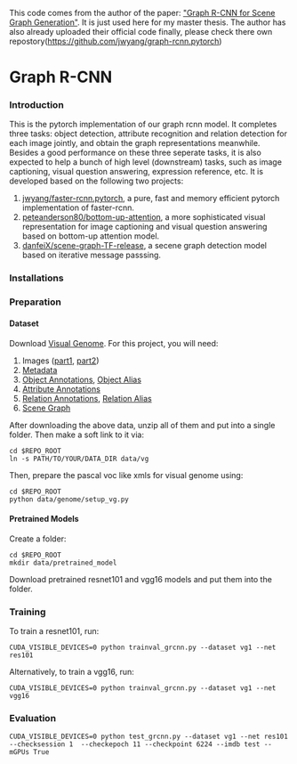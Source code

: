This code comes from the author of the paper: ["Graph R-CNN for Scene Graph Generation"](https://arxiv.org/pdf/1808.00191.pdf). It is just used here for my master thesis. The author has also already uploaded their official code finally, please check there own repostory(https://github.com/jwyang/graph-rcnn.pytorch)
# Graph R-CNN

### Introduction

This is the pytorch implementation of our graph rcnn model. It completes three tasks: object detection, attribute recognition and relation detection for each image jointly, and obtain the graph representations meanwhile. Besides a good performance on these three seperate tasks, it is also expected to help a bunch of high level (downstream) tasks, such as image captioning, visual question answering, expression reference, etc. It is developed based on the following two projects:

1. [jwyang/faster-rcnn.pytorch](https://github.com/jwyang/faster-rcnn.pytorch), a pure, fast and memory efficient pytorch implementation of faster-rcnn.
2. [peteanderson80/bottom-up-attention](https://github.com/peteanderson80/bottom-up-attention), a more sophisticated visual representation for image captioning and visual question answering based on bottom-up attention model.
3. [danfeiX/scene-graph-TF-release](https://github.com/danfeiX/scene-graph-TF-release), a secene graph detection model based on iterative message passsing.

### Installations

### Preparation

#### Dataset

Download [Visual Genome](http://visualgenome.org). For this project, you will need:

1. Images ([part1](https://cs.stanford.edu/people/rak248/VG_100K_2/images.zip), [part2](https://cs.stanford.edu/people/rak248/VG_100K_2/images2.zip))
2. [Metadata](http://visualgenome.org/static/data/dataset/image_data.json.zip)
3. [Object Annotations](http://visualgenome.org/static/data/dataset/objects.json.zip), [Object Alias](http://visualgenome.org/static/data/dataset/object_alias.txt)
4. [Attribute Annotations](http://visualgenome.org/static/data/dataset/attributes.json.zip)
5. [Relation Annotations](http://visualgenome.org/static/data/dataset/relationships.json.zip), [Relation Alias](http://visualgenome.org/static/data/dataset/relationship_alias.txt)
6. [Scene Graph](http://visualgenome.org/static/data/dataset/scene_graphs.json.zip)

After downloading the above data, unzip all of them and put into a single folder. Then make a soft link to it via:
```
cd $REPO_ROOT
ln -s PATH/TO/YOUR/DATA_DIR data/vg
```

Then, prepare the pascal voc like xmls for visual genome using:
```
cd $REPO_ROOT
python data/genome/setup_vg.py
```

#### Pretrained Models

Create a folder:
``` 
cd $REPO_ROOT
mkdir data/pretrained_model
```

Download pretrained resnet101 and vgg16 models and put them into the folder.

### Training

To train a resnet101, run:
```
CUDA_VISIBLE_DEVICES=0 python trainval_grcnn.py --dataset vg1 --net res101
```
Alternatively, to train a vgg16, run:
```
CUDA_VISIBLE_DEVICES=0 python trainval_grcnn.py --dataset vg1 --net vgg16
```

### Evaluation

```
CUDA_VISIBLE_DEVICES=0 python test_grcnn.py --dataset vg1 --net res101 --checksession 1  --checkepoch 11 --checkpoint 6224 --imdb test --mGPUs True
```
